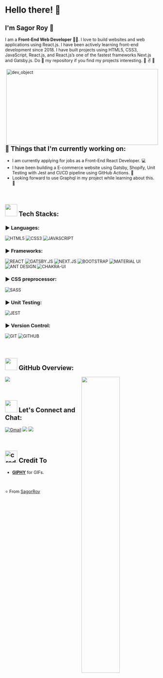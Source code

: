 <!-- Greeting -->
# Hello there! :wave:

## I'm Sagor Roy 👨
<!--Introduction -->

I am a **Front-End Web Developer** 👨‍💻. I love to build websites and web applications using React.js. I have been actively learning front-end development since 2018. I have built projects using HTML5, CSS3, JavaScript, React.js, and React.js’s one of the fastest frameworks Next.js and Gatsby.js. Do :star2: my repository if you find my projects interesting. 🎐 ✌️ 🎐

<!-- Working GIF -->
<img src="https://c.tenor.com/2uyENRmiUt0AAAAC/coding.gif" alt="dev_object" align="right" width="500" height="250" />
<br />

<!-- Things that I'm currently working on -->
## 💼  Things that I'm currently working on: 
* I am currently applying for jobs as a Front-End React Developer. 💻
* I have been building a E-commerce website using Gatsby, Shopify, Unit Testing with Jest and CI/CD pipeline using GitHub Actions. 🔭 
* Looking forward to use Graphql in my project while learning about this. 🦾 
<br />

<!-- Tech Stacks -->
## <img src="https://media.giphy.com/media/WUlplcMpOCEmTGBtBW/giphy.gif" width="40"> Tech Stacks: 

<!-- Languages -->
### ▶️ Languages: 
![HTML5](https://img.shields.io/badge/HTML5-E34F26?style=for-the-badge&logo=html5&logoColor=white)
![CSS3](https://img.shields.io/badge/CSS3-1572B6?style=for-the-badge&logo=css3&logoColor=white)
![JAVASCRIPT](https://img.shields.io/badge/JavaScript-323330?style=for-the-badge&logo=javascript&logoColor=F7DF1E)

<!-- Frameworks -->
### ▶️ Frameworks:
![REACT](https://img.shields.io/badge/React-20232A?style=for-the-badge&logo=react&logoColor=61DAFB)
![GATSBY.JS](https://img.shields.io/badge/Gatsby-663399?style=for-the-badge&logo=gatsby&logoColor=white)
![NEXT.JS](https://img.shields.io/badge/next.js-000000?style=for-the-badge&logo=nextdotjs&logoColor=white)
![BOOTSTRAP](https://img.shields.io/badge/Bootstrap-563D7C?style=for-the-badge&logo=bootstrap&logoColor=white)
![MATERIAL UI](https://img.shields.io/badge/Material%20UI-007FFF?style=for-the-badge&logo=mui&logoColor=white)
![ANT DESIGN](https://img.shields.io/badge/Ant%20Design-1890FF?style=for-the-badge&logo=antdesign&logoColor=white)
![CHAKRA-UI](https://img.shields.io/badge/Chakra--UI-319795?style=for-the-badge&logo=chakra-ui&logoColor=white)

<!-- CSS preprocessor -->
### ▶️ CSS preprocessor:
![SASS](https://img.shields.io/badge/Sass-CC6699?style=for-the-badge&logo=sass&logoColor=white)

<!-- Unit Testing -->
### ▶️ Unit Testing:
![JEST](https://img.shields.io/badge/Jest-C21325?style=for-the-badge&logo=jest&logoColor=white)

<!-- Version Control -->
### ▶️ Version Control:
![GIT](https://img.shields.io/badge/Git-000000?style=for-the-badge&logo=git&logoColor=white)
![GITHUB](https://img.shields.io/badge/GitHub-100000?style=for-the-badge&logo=github&logoColor=white)
<br /> 
<br />
<br />

<!-- GitHub Overview -->
## <img src="https://media0.giphy.com/media/d9RbxjZ8QXesiYoerE/giphy.gif?cid=ecf05e47mqboxxjwxrjcyx4nhz91zxl1xokcyjemjb2ju14i&rid=giphy.gif&ct=g" width="40"> GitHub Overview:
<p>
	<img src="https://github-readme-stats.vercel.app/api/top-langs/?username=sagor9116&theme=algolia&layout=compact" />
	<img width="50%" align="right" src="https://github-readme-stats.vercel.app/api?username=sagor9116&show_icons=true&title_color=fff&icon_color=79ff97&text_color=9f9f9f&theme=algolia" />
</p>
<br />

<!-- Let's Connect and Chat -->
## <img src="https://media0.giphy.com/media/26FPJGjhefSJuaRhu/200.webp?cid=ecf05e47p59jwzvyvyfxwjplzeqzp2bux4q9fr4e9yzmh4cp&rid=200.webp&ct=g" width="40"/> Let's Connect and Chat: 
[![Gmail](https://img.shields.io/badge/Gmail-D14836?style=for-the-badge&logo=gmail&logoColor=white)](mailto:sagorroy.ms@gmail.com)
[<img src="https://img.shields.io/badge/linkedin-%230077B5.svg?&style=for-the-badge&logo=linkedin&logoColor=white" />](https://www.linkedin.com/in/sagorroy/)
[<img src="https://img.shields.io/badge/Twitter-1DA1F2?style=for-the-badge&logo=twitter&logoColor=white" />](https://twitter.com/Sagor_Roy9116)

<br />


<!-- Credit -->
## <img src="https://media4.giphy.com/media/Ll88bcCbnV5U5UGsW7/giphy.gif?cid=ecf05e4758oapnr03h8dg657w83i4rsrft42kf8gqmugnchy&rid=giphy.gif&ct=g" alt="credit gif" width="40" /> Credit To 
- [**GIPHY**](https://giphy.com/) for GIFs.
<br />

⭐️ From [SagorRoy](https://github.com/sagor9116)











